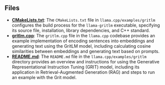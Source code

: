 
## Files
- **[CMakeLists.txt](gritlm/CMakeLists.txt.driver.md)**: The `CMakeLists.txt` file in `llama.cpp/examples/gritlm` configures the build process for the `llama-gritlm` executable, specifying its source file, installation, library dependencies, and C++ standard.
- **[gritlm.cpp](gritlm/gritlm.cpp.driver.md)**: The `gritlm.cpp` file in the `llama.cpp` codebase provides an example implementation of encoding sentences into embeddings and generating text using the GritLM model, including calculating cosine similarities between embeddings and generating text based on prompts.
- **[README.md](gritlm/README.md.driver.md)**: The `README.md` file in the `llama.cpp/examples/gritlm` directory provides an overview and instructions for using the Generative Representational Instruction Tuning (GRIT) model, including its application in Retrieval-Augmented Generation (RAG) and steps to run an example with the Grit model.
